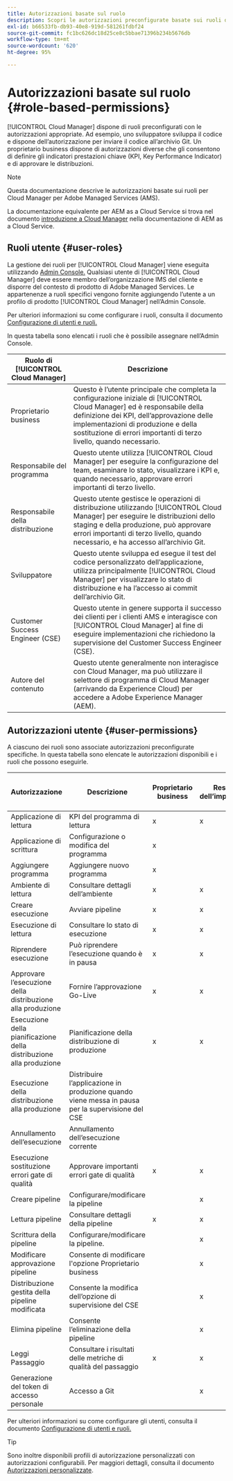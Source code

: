 ```yaml
---
title: Autorizzazioni basate sul ruolo
description: Scopri le autorizzazioni preconfigurate basate sui ruoli di Cloud Manager per gestire l’accesso alle risorse cloud.
exl-id: b66533fb-db93-40e8-919d-581261fdbf24
source-git-commit: fc1bc626dc18d25ce8c5bbae71396b234b5676db
workflow-type: tm+mt
source-wordcount: '620'
ht-degree: 95%

---
```



# Autorizzazioni basate sul ruolo {#role-based-permissions}

[!UICONTROL Cloud Manager] dispone di ruoli preconfigurati con le autorizzazioni appropriate. Ad esempio, uno sviluppatore sviluppa il codice e dispone dell’autorizzazione per inviare il codice all’archivio Git. Un proprietario business dispone di autorizzazioni diverse che gli consentono di definire gli indicatori prestazioni chiave (KPI, Key Performance Indicator) e di approvare le distribuzioni.

>[!NOTE]
>
>Questa documentazione descrive le autorizzazioni basate sui ruoli per Cloud Manager per Adobe Managed Services (AMS).
>
>La documentazione equivalente per AEM as a Cloud Service si trova nel documento [introduzione a Cloud Manager](https://experienceleague.adobe.com/docs/experience-manager-cloud-service/content/onboarding/concepts/cloud-manager-introduction.html?lang=it#role-based-permissions) nella documentazione di AEM as a Cloud Service.

## Ruoli utente {#user-roles}

La gestione dei ruoli per [!UICONTROL Cloud Manager] viene eseguita utilizzando [Admin Console.](https://helpx.adobe.com/it/enterprise/using/admin-console.html) Qualsiasi utente di [!UICONTROL Cloud Manager] deve essere membro dell’organizzazione IMS del cliente e disporre del contesto di prodotto di Adobe Managed Services. Le appartenenze a ruoli specifici vengono fornite aggiungendo l’utente a un profilo di prodotto [!UICONTROL Cloud Manager] nell’Admin Console.

Per ulteriori informazioni su come configurare i ruoli, consulta il documento [Configurazione di utenti e ruoli.](/help/requirements/users-and-roles.md)

In questa tabella sono elencati i ruoli che è possibile assegnare nell’Admin Console.

| Ruolo di [!UICONTROL Cloud Manager] | Descrizione |
|---|---|
| Proprietario business | Questo è l’utente principale che completa la configurazione iniziale di [!UICONTROL Cloud Manager] ed è responsabile della definizione dei KPI, dell’approvazione delle implementazioni di produzione e della sostituzione di errori importanti di terzo livello, quando necessario. |
| Responsabile del programma | Questo utente utilizza [!UICONTROL Cloud Manager] per eseguire la configurazione del team, esaminare lo stato, visualizzare i KPI e, quando necessario, approvare errori importanti di terzo livello. |
| Responsabile della distribuzione | Questo utente gestisce le operazioni di distribuzione utilizzando [!UICONTROL Cloud Manager] per eseguire le distribuzioni dello staging e della produzione, può approvare errori importanti di terzo livello, quando necessario, e ha accesso all’archivio Git. |
| Sviluppatore | Questo utente sviluppa ed esegue il test del codice personalizzato dell’applicazione, utilizza principalmente [!UICONTROL Cloud Manager] per visualizzare lo stato di distribuzione e ha l’accesso ai commit dell’archivio Git. |
| Customer Success Engineer (CSE) | Questo utente in genere supporta il successo dei clienti per i clienti AMS e interagisce con [!UICONTROL Cloud Manager] al fine di eseguire implementazioni che richiedono la supervisione del Customer Success Engineer (CSE). |
| Autore del contenuto | Questo utente generalmente non interagisce con Cloud Manager, ma può utilizzare il selettore di programma di Cloud Manager (arrivando da Experience Cloud) per accedere a Adobe Experience Manager (AEM). |

## Autorizzazioni utente {#user-permissions}

A ciascuno dei ruoli sono associate autorizzazioni preconfigurate specifiche. In questa tabella sono elencate le autorizzazioni disponibili e i ruoli che possono eseguirle.


| Autorizzazione | Descrizione | Proprietario business | Responsabile dell’implementazione | Program Manager (Responsabile programma) | Sviluppatore | CSE |
|--- |--- |--- |--- |--- |--- |--- |
| Applicazione di lettura | KPI del programma di lettura | x | x | x | x | x |
| Applicazione di scrittura | Configurazione o modifica del programma | x |  |  |  |  |
| Aggiungere programma | Aggiungere nuovo programma | x |  |  |  |  |
| Ambiente di lettura | Consultare dettagli dell’ambiente | x | x | x | x | x |
| Creare esecuzione | Avviare pipeline | x | x | x |  |  |
| Esecuzione di lettura | Consultare lo stato di esecuzione | x | x | x | x | x |
| Riprendere esecuzione | Può riprendere l’esecuzione quando è in pausa | x | x | x |  | x |
| Approvare l’esecuzione della distribuzione alla produzione | Fornire l’approvazione Go-Live | x | x | x |  |  |
| Esecuzione della pianificazione della distribuzione alla produzione | Pianificazione della distribuzione di produzione | x | x | x |  | x |
| Esecuzione della distribuzione alla produzione | Distribuire l’applicazione in produzione quando viene messa in pausa per la supervisione del CSE |  |  |  |  | x |
| Annullamento dell’esecuzione | Annullamento dell’esecuzione corrente |  |  | x |  |  |
| Esecuzione sostituzione errori gate di qualità | Approvare importanti errori gate di qualità | x | x | x |  |  |
| Creare pipeline | Configurare/modificare la pipeline |  | x |  |  |  |
| Lettura pipeline | Consultare dettagli della pipeline | x | x | x | x | x |
| Scrittura della pipeline | Configurare/modificare la pipeline. |  | x |  |  |  |
| Modificare approvazione pipeline | Consente di modificare l&#39;opzione Proprietario business |  | x |  |  |  |
| Distribuzione gestita della pipeline modificata | Consente la modifica dell’opzione di supervisione del CSE |  | x |  |  |  |
| Elimina pipeline | Consente l’eliminazione della pipeline |  | x |  |  |  |
| Leggi Passaggio | Consultare i risultati delle metriche di qualità del passaggio | x | x | x | x | x |
| Generazione del token di accesso personale | Accesso a Git |  | x |  | x |  |

Per ulteriori informazioni su come configurare gli utenti, consulta il documento [Configurazione di utenti e ruoli.](/help/requirements/users-and-roles.md)

>[!TIP]
>
>Sono inoltre disponibili profili di autorizzazione personalizzati con autorizzazioni configurabili. Per maggiori dettagli, consulta il documento [Autorizzazioni personalizzate](/help/using/custom-permissions.md).
